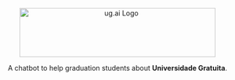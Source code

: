 <div align="center">
  <img width="400" height="101" alt="ug.ai Logo" src="https://github.com/user-attachments/assets/43034959-ca07-4cdf-9d56-463084c57d95" />
  <p style="max-width: 600px;">
    A chatbot to help graduation students about <b>Universidade Gratuita</b>.
  </p>
</div>


